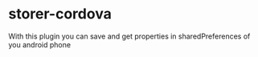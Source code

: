 # storer-cordova
With this plugin you can save and get properties in sharedPreferences of you android phone
